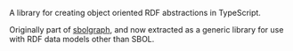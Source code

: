 A library for creating object oriented RDF abstractions in TypeScript.

Originally part of [sbolgraph](https://github.com/udp/sbolgraph), and now extracted as a generic library for use with RDF data models other than SBOL.




